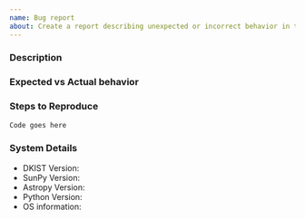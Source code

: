 ```yaml
---
name: Bug report
about: Create a report describing unexpected or incorrect behavior in this package
---
```


<!--
We know asking good questions takes effort, and we appreciate your time.
Thank you.

These comments are hidden when you submit this github issue.

Please have a search on our GitHub repository to see if a similar issue has already been posted.
If a similar issue is closed, have a quick look to see if you are satisfied by the resolution.
If not please go ahead and open an issue!
-->

### Description

<!--
Provide a general description of the bug.
-->

### Expected vs Actual behavior

<!--
What did you expect to happen.

What actually happened.
Was the output confusing or poorly described?
-->

### Steps to Reproduce

<!--
Please include code that reproduces the issue whenever possible.
The best reproductions are self-contained scripts with minimal dependencies.
-->

```python
Code goes here
```

### System Details

<!--
We need to know the the package version you are using.
Please include the output of the `dkist.system_info() function below, or fill
in the details:
-->

- DKIST Version:
- SunPy Version:
- Astropy Version:
- Python Version:
- OS information:
